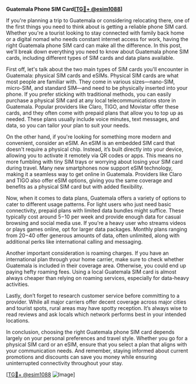 **Guatemala Phone SIM Card[[TG💪+ @esim1088](https://t.me/s/esim1088)]**

If you're planning a trip to Guatemala or considering relocating there, one of the first things you need to think about is getting a reliable phone SIM card. Whether you're a tourist looking to stay connected with family back home or a digital nomad who needs constant internet access for work, having the right Guatemala phone SIM card can make all the difference. In this post, we'll break down everything you need to know about Guatemala phone SIM cards, including different types of SIM cards and data plans available.

First off, let's talk about the two main types of SIM cards you'll encounter in Guatemala: physical SIM cards and eSIMs. Physical SIM cards are what most people are familiar with. They come in various sizes—nano-SIM, micro-SIM, and standard SIM—and need to be physically inserted into your phone. If you prefer sticking with traditional methods, you can easily purchase a physical SIM card at any local telecommunications store in Guatemala. Popular providers like Claro, TIGO, and Movistar offer these cards, and they often come with prepaid plans that allow you to top up as needed. These plans usually include voice minutes, text messages, and data, so you can tailor your plan to suit your needs.

On the other hand, if you're looking for something more modern and convenient, consider an eSIM. An eSIM is an embedded SIM card that doesn't require a physical chip. Instead, it’s built directly into your device, allowing you to activate it remotely via QR codes or apps. This means no more fumbling with tiny SIM trays or worrying about losing your SIM card during travel. Many new smartphones now support eSIM technology, making it a seamless way to get online in Guatemala. Providers like Claro and TIGO also offer eSIM options, giving you the same coverage and benefits as a physical SIM card but with added flexibility.

Now, when it comes to data plans, Guatemala offers a variety of options to cater to different usage patterns. For light users who just need basic connectivity, prepaid plans with limited data bundles might suffice. These typically cost around $5-$10 per week and provide enough data for casual browsing and social media use. If you're a heavy user who streams videos or plays games online, opt for larger data packages. Monthly plans ranging from $20-$40 offer generous amounts of data, often unlimited, along with additional perks like international calling and messaging.

Another important consideration is roaming charges. If you have an international plan through your home carrier, make sure to check whether Guatemala is included in their coverage area. Otherwise, you could end up paying hefty roaming fees. Using a local Guatemala SIM card is almost always cheaper than relying on roaming services, especially for data-heavy activities.

Lastly, don’t forget to research customer service before committing to a provider. While all major carriers offer decent coverage across major cities and tourist spots, rural areas may have spotty reception. It’s always wise to read reviews and ask locals which network performs best in your intended locations.

In conclusion, choosing the right Guatemala phone SIM card depends largely on your personal preferences and travel style. Whether you go for a physical SIM card or an eSIM, ensure that you select a plan that aligns with your communication needs. And remember, staying informed about current promotions and discounts can save you money while ensuring uninterrupted connectivity throughout your stay.

[[TG💪+ @esim1088](https://t.me/s/esim1088) ![Image](https://i.postimg.cc/Y0z9fWf4/image.png)]